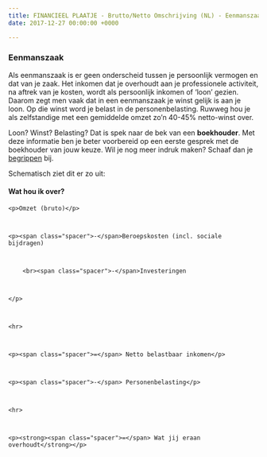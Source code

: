 ```yaml
---
title: FINANCIEEL PLAATJE - Brutto/Netto Omschrijving (NL) - Eenmanszaak
date: 2017-12-27 00:00:00 +0000

---
```

<h3> Eenmanszaak </h3>

Als eenmanszaak is er geen onderscheid tussen je persoonlijk vermogen en dat van je zaak. Het inkomen dat je overhoudt aan je professionele activiteit, na aftrek van je kosten, wordt als persoonlijk inkomen of ‘loon’ gezien. Daarom zegt men vaak dat in een eenmanszaak je winst gelijk is aan je loon. Op die winst word je belast in de personenbelasting. Ruwweg hou je als zelfstandige met een gemiddelde omzet zo’n 40-45% netto-winst over.

Loon? Winst? Belasting? Dat is spek naar de bek van een **boekhouder**. Met deze informatie ben je beter voorbereid op een eerste gesprek met de boekhouder van jouw keuze. Wil je nog meer indruk maken? Schaaf dan je [begrippen](https://www.xerius.be/begrippenlijst#4) bij.

Schematisch ziet dit er zo uit:   
<h4>Wat hou ik over?</h4>   
<style>

.netto-box{position:relative;padding:20px;margin-left:40px;margin:0 auto;background-color:#F0F0F0;}

.netto-box p{margin-left:20px;font-size:20px}

.netto-box .spacer{position:absolute;left:20px;}

</style>

<div class="netto-box">

    <p>Omzet (bruto)</p>
    
    
    
    <p><span class="spacer">-</span>Beroepskosten (incl. sociale bijdragen)
    
    
    
    	<br><span class="spacer">-</span>Investeringen
    
    
    
    </p>
    
    
    
    <hr>
    
    
    
    <p><span class="spacer">=</span> Netto belastbaar inkomen</p>
    
    
    
    <p><span class="spacer">-</span> Personenbelasting</p>
    
    
    
    <hr>
    
    
    
    <p><strong><span class="spacer">=</span> Wat jij eraan overhoudt</strong></p>

</div>